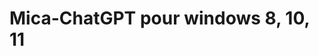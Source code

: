 <link rel="shortcut icon" type="image/x-icon" href="/Mica-ChatGPT/favicon.ico">

# Mica-ChatGPT pour windows 8, 10, 11
